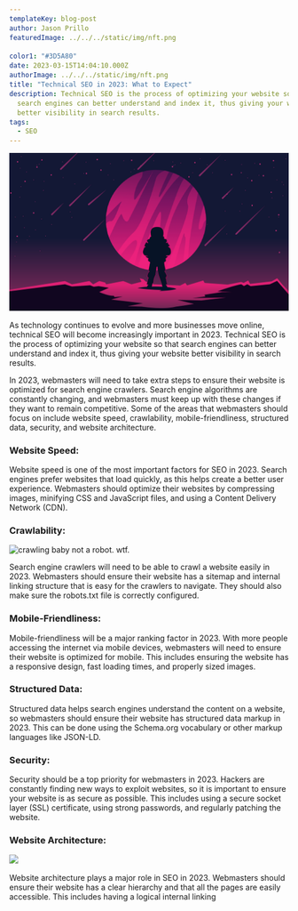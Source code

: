 ```yaml
---
templateKey: blog-post
author: Jason Prillo
featuredImage: ../../../static/img/nft.png

color1: "#3D5A80"
date: 2023-03-15T14:04:10.000Z
authorImage: ../../../static/img/nft.png
title: "Technical SEO in 2023: What to Expect"
description: Technical SEO is the process of optimizing your website so that
  search engines can better understand and index it, thus giving your website
  better visibility in search results.
tags:
  - SEO
---
```

![seo](../../../static/img/nft.png)

As technology continues to evolve and more businesses move online, technical SEO will become increasingly important in 2023. Technical SEO is the process of optimizing your website so that search engines can better understand and index it, thus giving your website better visibility in search results.

In 2023, webmasters will need to take extra steps to ensure their website is optimized for search engine crawlers. Search engine algorithms are constantly changing, and webmasters must keep up with these changes if they want to remain competitive. Some of the areas that webmasters should focus on include website speed, crawlability, mobile-friendliness, structured data, security, and website architecture.

### Website Speed:

Website speed is one of the most important factors for SEO in 2023. Search engines prefer websites that load quickly, as this helps create a better user experience. Webmasters should optimize their websites by compressing images, minifying CSS and JavaScript files, and using a Content Delivery Network (CDN).

### Crawlability:

![crawling baby not a robot. wtf. ](https://plus.unsplash.com/premium_photo-1663091820293-fdfb35194f7c?ixlib=rb-4.0.3&ixid=MnwxMjA3fDB8MHxwaG90by1wYWdlfHx8fGVufDB8fHx8&auto=format&fit=crop&w=1170&q=80)

Search engine crawlers will need to be able to crawl a website easily in 2023. Webmasters should ensure their website has a sitemap and internal linking structure that is easy for the crawlers to navigate. They should also make sure the robots.txt file is correctly configured.

### Mobile-Friendliness:

Mobile-friendliness will be a major ranking factor in 2023. With more people accessing the internet via mobile devices, webmasters will need to ensure their website is optimized for mobile. This includes ensuring the website has a responsive design, fast loading times, and properly sized images.

### Structured Data:

Structured data helps search engines understand the content on a website, so webmasters should ensure their website has structured data markup in 2023. This can be done using the Schema.org vocabulary or other markup languages like JSON-LD.

### Security:

 Security should be a top priority for webmasters in 2023. Hackers are constantly finding new ways to exploit websites, so it is important to ensure your website is as secure as possible. This includes using a secure socket layer (SSL) certificate, using strong passwords, and regularly patching the website.

### Website Architecture:

![](https://images.unsplash.com/photo-1610010252747-afeb906e2d55?ixlib=rb-4.0.3&ixid=MnwxMjA3fDB8MHxwaG90by1wYWdlfHx8fGVufDB8fHx8&auto=format&fit=crop&w=1887&q=80)

Website architecture plays a major role in SEO in 2023. Webmasters should ensure their website has a clear hierarchy and that all the pages are easily accessible. This includes having a logical internal linking